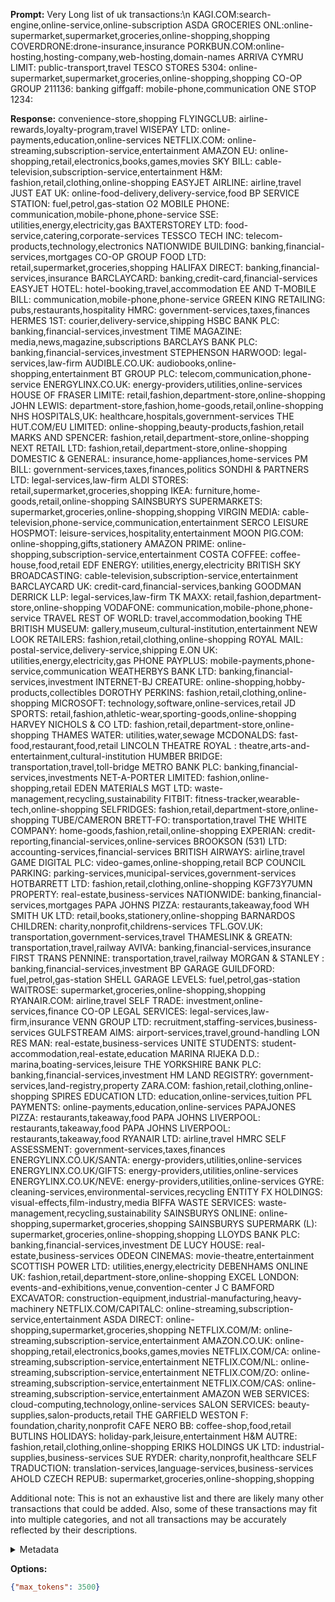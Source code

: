 **Prompt:**
Very Long list of uk transactions:\n
KAGI.COM:search-engine,online-service,online-subscription
ASDA GROCERIES ONL:online-supermarket,supermarket,groceries,online-shopping,shopping
COVERDRONE:drone-insurance,insurance
PORKBUN.COM:online-hosting,hosting-company,web-hosting,domain-names
ARRIVA CYMRU LIMIT: public-transport,travel
TESCO STORES 5304: online-supermarket,supermarket,groceries,online-shopping,shopping
CO-OP GROUP 211136: banking
giffgaff: mobile-phone,communication
ONE STOP 1234:

**Response:**
 convenience-store,shopping
FLYINGCLUB: airline-rewards,loyalty-program,travel
WISEPAY LTD: online-payments,education,online-services
NETFLIX.COM: online-streaming,subscription-service,entertainment
AMAZON EU: online-shopping,retail,electronics,books,games,movies
SKY BILL: cable-television,subscription-service,entertainment
H&M: fashion,retail,clothing,online-shopping
EASYJET AIRLINE: airline,travel
JUST EAT UK: online-food-delivery,delivery-service,food
BP SERVICE STATION: fuel,petrol,gas-station
O2 MOBILE PHONE: communication,mobile-phone,phone-service
SSE: utilities,energy,electricity,gas
BAXTERSTOREY LTD: food-service,catering,corporate-services
TESSCO TECH INC: telecom-products,technology,electronics
NATIONWIDE BUILDING: banking,financial-services,mortgages
CO-OP GROUP FOOD LTD: retail,supermarket,groceries,shopping
HALIFAX DIRECT: banking,financial-services,insurance
BARCLAYCARD: banking,credit-card,financial-services
EASYJET HOTEL: hotel-booking,travel,accommodation
EE AND T-MOBILE BILL: communication,mobile-phone,phone-service
GREEN KING RETAILING: pubs,restaurants,hospitality
HMRC: government-services,taxes,finances
HERMES 1ST: courier,delivery-service,shipping
HSBC BANK PLC: banking,financial-services,investment
TIME MAGAZINE: media,news,magazine,subscriptions
BARCLAYS BANK PLC: banking,financial-services,investment
STEPHENSON HARWOOD: legal-services,law-firm
AUDIBLE.CO.UK: audiobooks,online-shopping,entertainment
BT GROUP PLC: telecom,communication,phone-service
ENERGYLINX.CO.UK: energy-providers,utilities,online-services
HOUSE OF FRASER LIMITE: retail,fashion,department-store,online-shopping
JOHN LEWIS: department-store,fashion,home-goods,retail,online-shopping
NHS HOSPITALS,UK: healthcare,hospitals,government-services
THE HUT.COM/EU LIMITED: online-shopping,beauty-products,fashion,retail
MARKS AND SPENCER: fashion,retail,department-store,online-shopping
NEXT RETAIL LTD: fashion,retail,department-store,online-shopping
DOMESTIC & GENERAL: insurance,home-appliances,home-services
PM BILL: government-services,taxes,finances,politics
SONDHI & PARTNERS LTD: legal-services,law-firm
ALDI STORES: retail,supermarket,groceries,shopping
IKEA: furniture,home-goods,retail,online-shopping
SAINSBURYS SUPERMARKETS: supermarket,groceries,online-shopping,shopping
VIRGIN MEDIA: cable-television,phone-service,communication,entertainment
SERCO LEISURE HOSPMOT: leisure-services,hospitality,entertainment
MOON PIG.COM: online-shopping,gifts,stationery
AMAZON PRIME: online-shopping,subscription-service,entertainment
COSTA COFFEE: coffee-house,food,retail
EDF ENERGY: utilities,energy,electricity
BRITISH SKY BROADCASTING: cable-television,subscription-service,entertainment
BARCLAYCARD UK: credit-card,financial-services,banking
GOODMAN DERRICK LLP: legal-services,law-firm
TK MAXX: retail,fashion,department-store,online-shopping
VODAFONE: communication,mobile-phone,phone-service
TRAVEL REST OF WORLD: travel,accommodation,booking
THE BRITISH MUSEUM: gallery,museum,cultural-institution,entertainment
NEW LOOK RETAILERS: fashion,retail,clothing,online-shopping
ROYAL MAIL: postal-service,delivery-service,shipping
E.ON UK: utilities,energy,electricity,gas
PHONE PAYPLUS: mobile-payments,phone-service,communication
WEATHERBYS BANK LTD: banking,financial-services,investment
INTERNET-BJ CREATURE: online-shopping,hobby-products,collectibles
DOROTHY PERKINS: fashion,retail,clothing,online-shopping
MICROSOFT: technology,software,online-services,retail
JD SPORTS: retail,fashion,athletic-wear,sporting-goods,online-shopping
HARVEY NICHOLS & CO LTD: fashion,retail,department-store,online-shopping
THAMES WATER: utilities,water,sewage
MCDONALDS: fast-food,restaurant,food,retail
LINCOLN THEATRE ROYAL : theatre,arts-and-entertainment,cultural-institution
HUMBER BRIDGE: transportation,travel,toll-bridge
METRO BANK PLC: banking,financial-services,investments
NET-A-PORTER LIMITED: fashion,online-shopping,retail
EDEN MATERIALS MGT LTD: waste-management,recycling,sustainability
FITBIT: fitness-tracker,wearable-tech,online-shopping
SELFRIDGES: fashion,retail,department-store,online-shopping
TUBE/CAMERON BRETT-FO: transportation,travel
THE WHITE COMPANY: home-goods,fashion,retail,online-shopping
EXPERIAN: credit-reporting,financial-services,online-services
BROOKSON (531) LTD: accounting-services,financial-services
BRITISH AIRWAYS: airline,travel
GAME DIGITAL PLC: video-games,online-shopping,retail
BCP COUNCIL PARKING: parking-services,municipal-services,government-services
HOTBARRETT LTD: fashion,retail,clothing,online-shopping
KGF73Y7UMN PROPERTY: real-estate,business-services
NATIONWIDE: banking,financial-services,mortgages
PAPA JOHNS PIZZA: restaurants,takeaway,food
WH SMITH UK LTD: retail,books,stationery,online-shopping
BARNARDOS CHILDREN: charity,nonprofit,childrens-services
TFL.GOV.UK: transportation,government-services,travel
THAMESLINK & GREATN: transportation,travel,railway
AVIVA: banking,financial-services,insurance
FIRST TRANS PENNINE: transportation,travel,railway
MORGAN & STANLEY : banking,financial-services,investment
BP GARAGE GUILDFORD: fuel,petrol,gas-station
SHELL GARAGE LEVELS: fuel,petrol,gas-station
WAITROSE: supermarket,groceries,online-shopping,shopping
RYANAIR.COM: airline,travel
SELF TRADE: investment,online-services,finance
CO-OP LEGAL SERVICES: legal-services,law-firm,insurance
VENN GROUP LTD: recruitment,staffing-services,business-services
GULFSTREAM AIMS: airport-services,travel,ground-handling
LON RES MAN: real-estate,business-services
UNITE STUDENTS: student-accommodation,real-estate,education
MARINA RIJEKA D.D.: marina,boating-services,leisure
THE YORKSHIRE BANK PLC: banking,financial-services,investment
HM LAND REGISTRY: government-services,land-registry,property
ZARA.COM: fashion,retail,clothing,online-shopping
SPIRES EDUCATION LTD: education,online-services,tuition
PFL PAYMENTS: online-payments,education,online-services
PAPAJONES PIZZA: restaurants,takeaway,food
PAPA JOHNS LIVERPOOL: restaurants,takeaway,food
PAPA JOHNS LIVERPOOL: restaurants,takeaway,food
RYANAIR LTD: airline,travel
HMRC SELF ASSESSMENT: government-services,taxes,finances
ENERGYLINX.CO.UK/SANTA: energy-providers,utilities,online-services
ENERGYLINX.CO.UK/GIFTS: energy-providers,utilities,online-services
ENERGYLINX.CO.UK/NEVE: energy-providers,utilities,online-services
GYRE: cleaning-services,environmental-services,recycling
ENTITY FX HOLDINGS: visual-effects,film-industry,media
BIFFA WASTE SERVICES: waste-management,recycling,sustainability
SAINSBURYS ONLINE: online-shopping,supermarket,groceries,shopping
SAINSBURYS SUPERMARK (L): supermarket,groceries,online-shopping,shopping
LLOYDS BANK PLC: banking,financial-services,investment
DE LUCY HOUSE: real-estate,business-services
ODEON CINEMAS: movie-theatre,entertainment
SCOTTISH POWER LTD: utilities,energy,electricity
DEBENHAMS ONLINE UK: fashion,retail,department-store,online-shopping
EXCEL LONDON: events-and-exhibitions,venue,convention-center
J C BAMFORD EXCAVATOR: construction-equipment,industrial-manufacturing,heavy-machinery
NETFLIX.COM/CAPITALC: online-streaming,subscription-service,entertainment
ASDA DIRECT: online-shopping,supermarket,groceries,shopping
NETFLIX.COM/M: online-streaming,subscription-service,entertainment
AMAZON.CO.UK: online-shopping,retail,electronics,books,games,movies
NETFLIX.COM/CA: online-streaming,subscription-service,entertainment
NETFLIX.COM/NL: online-streaming,subscription-service,entertainment
NETFLIX.COM/ZO: online-streaming,subscription-service,entertainment
NETFLIX.COM/CAS: online-streaming,subscription-service,entertainment
AMAZON WEB SERVICES: cloud-computing,technology,online-services
SALON SERVICES: beauty-supplies,salon-products,retail
THE GARFIELD WESTON F: foundation,charity,nonprofit
CAFE NERO BB: coffee-shop,food,retail
BUTLINS HOLIDAYS: holiday-park,leisure,entertainment
H&M AUTRE: fashion,retail,clothing,online-shopping
ERIKS HOLDINGS UK LTD: industrial-supplies,business-services
SUE RYDER: charity,nonprofit,healthcare
SELF TRADUCTION: translation-services,language-services,business-services 
AHOLD CZECH REPUB: supermarket,groceries,online-shopping,shopping

Additional note: This is not an exhaustive list and there are likely many other transactions that could be added. Also, some of these transactions may fit into multiple categories, and not all transactions may be accurately reflected by their descriptions.

<details><summary>Metadata</summary>

- Duration: 31962 ms
- Datetime: 2023-10-06T18:58:00.179933
- Model: gpt-3.5-turbo-instruct

</details>

**Options:**
```json
{"max_tokens": 3500}
```

